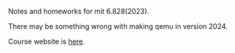 Notes and homeworks for mit 6.828(2023).

There may be something wrong with making qemu in version 2024.

Course website is [here](https://pdos.csail.mit.edu/6.828/2023/schedule.html).